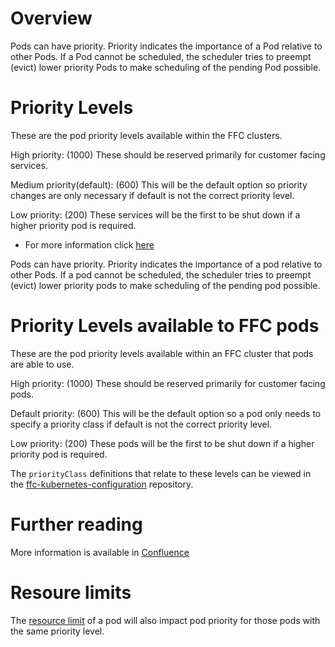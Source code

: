 # Overview

Pods can have priority. Priority indicates the importance of a Pod relative to other Pods. If a Pod cannot be scheduled, the scheduler tries to preempt (evict) lower priority Pods to make scheduling of the pending Pod possible.

# Priority Levels
These are the pod priority levels available within the FFC clusters.

High priority: (1000) These should be reserved primarily for customer facing services.

Medium priority(default): (600) This will be the default option so priority changes are only necessary if default is not the correct priority level.

Low priority: (200) These services will be the first to be shut down if a higher priority pod is required.

* For more information click [here](https://kubernetes.io/docs/concepts/configuration/pod-priority-preemption/)

Pods can have priority. Priority indicates the importance of a pod relative to other Pods. If a pod cannot be scheduled, the scheduler tries to preempt (evict) lower priority pods to make scheduling of the pending pod possible.

# Priority Levels available to FFC pods
These are the pod priority levels available within an FFC cluster that pods are able to use.

High priority: (1000) These should be reserved primarily for customer facing pods.

Default priority: (600) This will be the default option so a pod only needs to specify a priority class if default is not the correct priority level.

Low priority: (200) These pods will be the first to be shut down if a higher priority pod is required.  

The `priorityClass` definitions that relate to these levels can be viewed in the [ffc-kubernetes-configuration](https://github.com/DEFRA/ffc-kubernetes-configuration/tree/master/priority-classes) repository.

# Further reading
More information is available in [Confluence](https://kubernetes.io/docs/concepts/configuration/pod-priority-preemption/)

# Resoure limits
The [resource limit](resource-usage.md) of a pod will also impact pod priority for those pods with the same priority level.


